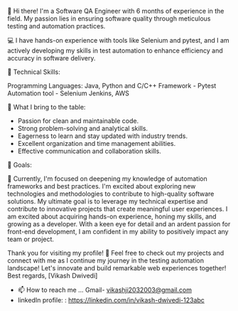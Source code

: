 👋 Hi there! I'm a Software QA Engineer with 6 months of experience in the field. My passion lies in ensuring software quality through meticulous testing and automation practices.

💻 I have hands-on experience with tools like Selenium and pytest, and I am actively developing my skills in test automation to enhance efficiency and accuracy in software delivery.

🔹 Technical Skills:

Programming Languages: Java, Python and C/C++
Framework - Pytest 
Automation tool - Selenium 
Jenkins, AWS 


🔹 What I bring to the table:

* Passion for clean and maintainable code.
* Strong problem-solving and analytical skills.
* Eagerness to learn and stay updated with industry trends.
* Excellent organization and time management abilities.
* Effective communication and collaboration skills.


🔹 Goals:

🌱 Currently, I'm focused on deepening my knowledge of automation frameworks and best practices. I'm excited about exploring new technologies and methodologies to contribute to high-quality software solutions.
My ultimate goal is to leverage my technical expertise and contribute to innovative projects that create meaningful user experiences. I am excited about acquiring hands-on experience, honing my skills, and growing as a developer. With a keen eye for detail and an ardent passion for front-end development, I am confident in my ability to positively impact any team or project. 

Thank you for visiting my profile! 🔗 Feel free to check out my projects and connect with me as I continue my journey in the testing automation landscape!
Let's innovate and build remarkable web experiences together!
Best regards,
[Vikash Dwivedi]

- 📫 How to reach me ... Gmail-  vikashji2032003@gmail.com
- linkedIn profile:  : https://linkedin.com/in/vikash-dwivedi-123abc

<!---
Vikashdwivedi123-tech/Vikashdwivedi123-tech is a ✨ special ✨ repository because its `README.md` (this file) appears on your GitHub profile.
You can click the Preview link to take a look at your changes.
--->
